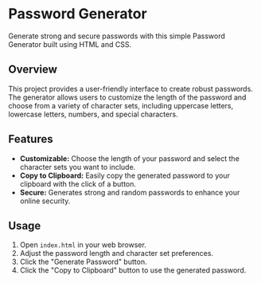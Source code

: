 # Password Generator

Generate strong and secure passwords with this simple Password Generator built using HTML and CSS.

## Overview

This project provides a user-friendly interface to create robust passwords. The generator allows users to customize the length of the password and choose from a variety of character sets, including uppercase letters, lowercase letters, numbers, and special characters.

## Features

- **Customizable:** Choose the length of your password and select the character sets you want to include.
- **Copy to Clipboard:** Easily copy the generated password to your clipboard with the click of a button.
- **Secure:** Generates strong and random passwords to enhance your online security.

## Usage

1. Open `index.html` in your web browser.
2. Adjust the password length and character set preferences.
3. Click the "Generate Password" button.
4. Click the "Copy to Clipboard" button to use the generated password.

